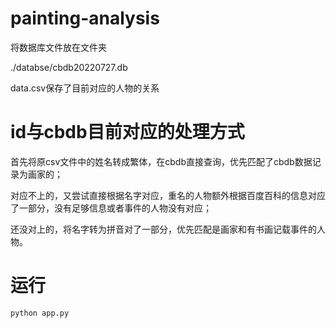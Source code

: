 # painting-analysis


将数据库文件放在文件夹

./databse/cbdb20220727.db

data.csv保存了目前对应的人物的关系

# id与cbdb目前对应的处理方式

首先将原csv文件中的姓名转成繁体，在cbdb直接查询，优先匹配了cbdb数据记录为画家的；

对应不上的，又尝试直接根据名字对应，重名的人物额外根据百度百科的信息对应了一部分，没有足够信息或者事件的人物没有对应；

还没对上的，将名字转为拼音对了一部分，优先匹配是画家和有书画记载事件的人物。


# 运行
```
python app.py
```